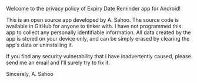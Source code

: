 Welcome to the privacy policy of Expiry Date Reminder app for Android!

This is an open source app developed by A. Sahoo. The source code is available in GitHub for anyone to tinker with.
I have not programmed this app to collect any personally identifiable information. 
All data created by the app is stored on your device only, and can be simply erased by clearing the app's data or uninstalling it.

If you find any security vulnerability that I have inadvertently caused, please send me an email and I'll surely try to fix it.

Sincerely,
A. Sahoo
